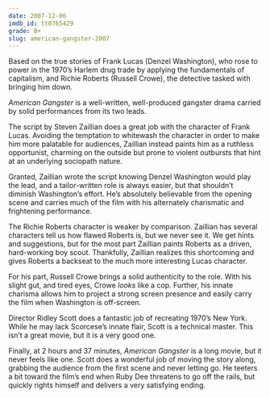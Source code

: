 ```yaml
---
date: 2007-12-06
imdb_id: tt0765429
grade: B+
slug: american-gangster-2007
---
```


Based on the true stories of Frank Lucas (Denzel Washington), who rose to power in the 1970’s Harlem drug trade by applying the fundamentals of capitalism, and Richie Roberts (Russell Crowe), the detective tasked with bringing him down.

_American Gangster_ is a well-written, well-produced gangster drama carried by solid performances from its two leads.

The script by Steven Zaillian does a great job with the character of Frank Lucas. Avoiding the temptation to whitewash the character in order to make him more palatable for audiences, Zaillian instead paints him as a ruthless opportunist, charming on the outside but prone to violent outbursts that hint at an underlying sociopath nature.

Granted, Zaillian wrote the script knowing Denzel Washington would play the lead, and a tailor-written role is always easier, but that shouldn’t diminish Washington’s effort. He’s absolutely believable from the opening scene and carries much of the film with his alternately charismatic and frightening performance.

The Richie Roberts character is weaker by comparison. Zaillian has several characters tell us how flawed Roberts is, but we never see it. We get hints and suggestions, but for the most part Zaillian paints Roberts as a driven, hard-working boy scout. Thankfully, Zaillian realizes this shortcoming and gives Roberts a backseat to the much more interesting Lucas character.

For his part, Russell Crowe brings a solid authenticity to the role. With his slight gut, and tired eyes, Crowe _looks_ like a cop. Further, his innate charisma allows him to project a strong screen presence and easily carry the film when Washington is off-screen.

Director Ridley Scott does a fantastic job of recreating 1970’s New York. While he may lack Scorcese’s innate flair, Scott is a technical master. This isn’t a great movie, but it is a very good one.

Finally, at 2 hours and 37 minutes, _American Gangster_ is a long movie, but it never feels like one. Scott does a wonderful job of moving the story along, grabbing the audience from the first scene and never letting go. He teeters a bit toward the film’s end when Ruby Dee threatens to go off the rails, but quickly rights himself and delivers a very satisfying ending.
